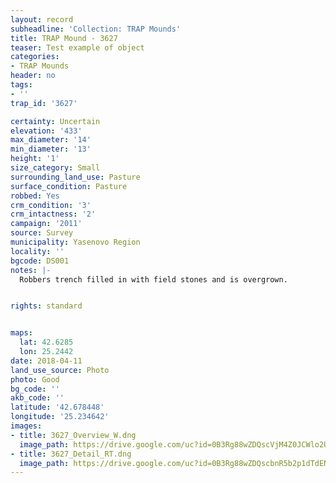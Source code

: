 ```yaml
---
layout: record
subheadline: 'Collection: TRAP Mounds'
title: TRAP Mound - 3627
teaser: Test example of object
categories:
- TRAP Mounds
header: no
tags:
- ''
trap_id: '3627'

certainty: Uncertain
elevation: '433'
max_diameter: '14'
min_diameter: '13'
height: '1'
size_category: Small
surrounding_land_use: Pasture
surface_condition: Pasture
robbed: Yes
crm_condition: '3'
crm_intactness: '2'
campaign: '2011'
source: Survey
municipality: Yasenovo Region
locality: ''
bgcode: DS001
notes: |-
  Robbers trench filled in with field stones and is overgrown.


rights: standard


maps:
  lat: 42.6285
  lon: 25.2442
date: 2018-04-11
land_use_source: Photo
photo: Good
bg_code: ''
akb_code: ''
latitude: '42.678448'
longitude: '25.234642'
images:
- title: 3627_Overview_W.dng
  image_path: https://drive.google.com/uc?id=0B3Rg88wZDQscVjM4Z0JCWlo2UFU
- title: 3627_Detail_RT.dng
  image_path: https://drive.google.com/uc?id=0B3Rg88wZDQscbnR5b2p1dTdENXM
---
```

